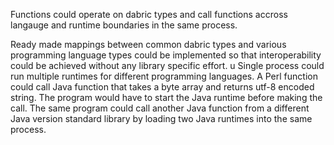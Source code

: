 Functions could operate on dabric types and call functions accross langauge and runtime boundaries in the same process.

Ready made mappings between common dabric types and various programming language types could be implemented so that interoperability could be achieved without any library specific effort.
u
Single process could run multiple runtimes for different programming languages. A Perl function could call Java function that takes a byte array and returns utf-8 encoded string. The program would have to start the Java runtime before making the call. The same program could call another Java function from a different Java version standard library by loading two Java runtimes into the same process.
